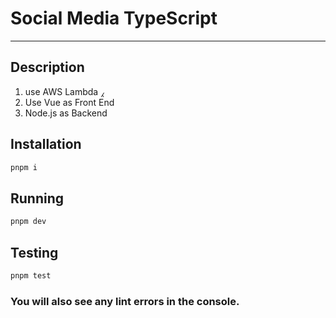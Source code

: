 # Social Media TypeScript
-----------

## Description

1) use AWS Lambda ⁁
2) Use Vue as Front End
3) Node.js as Backend

## Installation

```bash
pnpm i
```

## Running

```bash
pnpm dev
```

## Testing

```bash
pnpm test
```

### You will also see any lint errors in the console.